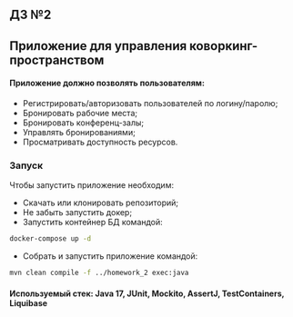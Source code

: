 
## ДЗ №2

## Приложение для управления коворкинг-пространством

#### Приложение должно позволять пользователям:
* Регистрировать/авторизовать пользователей по логину/паролю;
* Бронировать рабочие места;
* Бронировать конференц-залы;
* Управлять бронированиями;
* Просматривать доступность ресурсов.

### Запуск
Чтобы запустить приложение необходим:
* Скачать или клонировать репозиторий;
* Не забыть запустить докер;
* Запустить контейнер БД командой:
```bash
docker-compose up -d
```
* Собрать и запустить приложение командой:
```bash
mvn clean compile -f ../homework_2 exec:java
```

#### Используемый стек: Java 17, JUnit, Mockito, AssertJ, TestContainers, Liquibase
